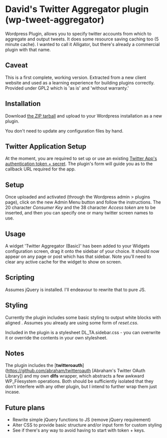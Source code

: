 David's Twitter Aggregator plugin (wp-tweet-aggregator)
===================

Wordpress Plugin, allows you to specify twitter accounts from which to aggregate and output tweets. It does some resource saving caching too (5 minute cache). I wanted to call it Alligator, but there's already a commercial plugin with that name. 

## Caveat

This is a first complete, working version. Extracted from a new client website and used as a learning experience for building plugins correctly. Provided under GPL2 which is 'as is' and 'without warranty.'

## Installation

Download [the ZIP tarball](https://github.com/davidlowry/wp-tweet-aggregator/archive/master.zip "latest ZIP file") and upload to your Wordpress installation as a new plugin.

You don't need to update any configuration files by hand.

## Twitter Application Setup

At the moment, you are required to set up or use an existing [Twitter App's authentication token + secret](https://dev.twitter.com/apps "Create a new twitter app for authentication"). The plugin's form will guide you as to the callback URL required for the app.

## Setup

Once uploaded and activated (through the Wordpress admin > plugins page), click on the new Admin Menu button and follow the instructions. The 20 character _Consumer Key_ and the 38 character _Access token_ are to be inserted, and then you can specify one or many twitter screen names to use.

## Usage

A widget 'Twitter Aggregator (Basic)' has been added to your Widgets configuration screen, drag it onto the sidebar of your choice. It should now appear on any page or post which has that sidebar. Note you'll need to clear any active cache for the widget to show on screen.

## Scripting

Assumes jQuery is installed. I'll endeavour to rewrite that to pure JS.

## Styling

Currently the plugin includes some basic styling to output white blocks with aligned . Assumes you already are using some form of *reset.css*.

Included in the plugin is a stylesheet DL_TA.sidebar.css - you can overwrite it or override the contents in your own stylesheet. 

## Notes

The plugin includes the [**twitteroauth**](https://github.com/abraham/twitteroauth [Abraham's Twitter OAuth Library]) and my own **dlfs** wrapper, which abstracts a few awkward WP_Filesystem operations. Both should be sufficiently isolated that they don't interfere with any other plugin, but I intend to further wrap them just incase. 

## Future plans

* Rewrite simple jQuery functions to JS (remove jQuery requirement)
* Alter CSS to provide basic structure and/or input form for custom styling
* See if there's any way to avoid having to start with token + keys.
